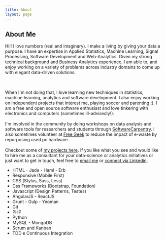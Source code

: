 ```yaml
---
title: About
layout: page
---
```

<!-- ![Profile Image]({{ site.url }}/{{ site.picture }}) -->

<h2> About Me</h2>

<p>
Hi!! I love numbers (real and imaginary). I make a living by giving your data a purpose. I have an expertise in Applied Statistics, Machine Learning, Signal Processing, Software Development and Web-Analytics. Given my strong technical background and Business Analytics experience, I am able to, and enjoy working on a variety of problems across industry domains to come up with elegant data-driven solutions. 

<br><br>
When I'm not doing that, I love learning new techniques in statistics, machine learning, analytics and software development. I also enjoy working on independent projects that interest me, playing soccer and parenting :). I am a free and open source software enthusiast and love tinkering with electronics and computers (sometimes ill-advisedly!). 
<br><br>
I'm involved in the community by doing workshops on data analysis and software tools for researchers and students through <a href="http://software-carpentry.org/">SoftwareCarpentry</a>. I also sometimes volunteer at <a href="https://www.freegeekvancouver.org">Free Geek</a> to reduce the impact of e-waste by repurposing used pc hardware. 
<br><br>
Checkout some of <a href="http://kpdir.github.io/projects/"> my projects here</a>. If you like what you see and would like to hire me as a consultant for your data-science or analytics initiatives or just want to get in touch, feel free to <a class="link"  href="mailto:kedarpage@gmail.com" target="_blank"> email me</a> or <a class="link"  href="https://linkedin.com/in/kedarpage/" target="_blank">connect via Linkedin</a>.

<ul class="skill-list">
	<li>HTML - Jade - Haml - Erb</li>
	<li>Responsive (Mobile First)</li>
	<li>CSS (Stylus, Sass, Less)</li>
	<li>Css Frameworks (Bootstrap, Foundation)</li>
	<li>Javascript (Design Patterns, Testes)</li>
	<li>AngularJS - ReactJS</li>
	<li>Grunt - Gulp - Yeoman</li>
	<li>Git</li>
	<li>PHP</li>
	<li>Python</li>
	<li>MySQL - MongoDB</li>
	<li>Scrum and Kanban</li>
	<li>TDD e Continuous Integration</li>
</ul>

